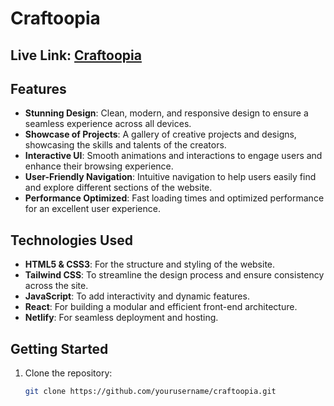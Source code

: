# Craftoopia

## Live Link: [Craftoopia](https://craftoopia.netlify.app/) 

## Features

- **Stunning Design**: Clean, modern, and responsive design to ensure a seamless experience across all devices.
- **Showcase of Projects**: A gallery of creative projects and designs, showcasing the skills and talents of the creators.
- **Interactive UI**: Smooth animations and interactions to engage users and enhance their browsing experience.
- **User-Friendly Navigation**: Intuitive navigation to help users easily find and explore different sections of the website.
- **Performance Optimized**: Fast loading times and optimized performance for an excellent user experience.

## Technologies Used

- **HTML5 & CSS3**: For the structure and styling of the website.
- **Tailwind CSS**: To streamline the design process and ensure consistency across the site.
- **JavaScript**: To add interactivity and dynamic features.
- **React**: For building a modular and efficient front-end architecture.
- **Netlify**: For seamless deployment and hosting.

## Getting Started

1. Clone the repository:
   ```bash
   git clone https://github.com/yourusername/craftoopia.git
